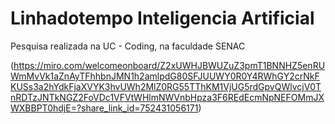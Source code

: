 # Linhadotempo Inteligencia Artificial

Pesquisa realizada na UC - Coding, na faculdade SENAC  

(https://miro.com/welcomeonboard/Z2xUWHJBWUZuZ3pmT1BNNHZ5enRUWmMvVk1aZnAyTFhhbnJMN1h2amlpdG80SFJUUWY0R0Y4RWhGY2crNkFKUSs3a2hYdkFjaXVYK3hvUWh2MlZ0RG55TThKM1VjUG5rdGpvQWlvcjV0TnRDTzJNTkNGZ2FoVDc1VFVtWHlmNWVnbHpza3F6REdEcmNpNEFOMmJXWXBBPT0hdjE=?share_link_id=752431056171)
